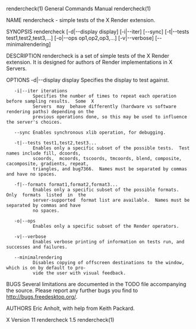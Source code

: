 rendercheck(1)                          General Commands Manual                         rendercheck(1)

NAME
       rendercheck - simple tests of the X Render extension.

SYNOPSIS
       rendercheck [-d|--display display] [-i|--iter] [--sync] [-t|--tests test1,test2,test3,...] [-o|--ops op1,op2,op3,...]
       [-v|--verbose] [--minimalrendering]

DESCRIPTION
       rendercheck  is a set of simple tests of the X Render extension.  It is designed for authors of
       Render implementations in X Servers.

OPTIONS
       -d|--display display
              Specifies the display to test against.

       -i|--iter iterations
              Specifies the number of times to repeat each operation before sampling results.  Some  X
              Servers  may  behave differently (hardware vs software rendering paths) depending on the
              previous operations done, so this may be used to influence the server's choices.

       --sync Enables synchronous xlib operation, for debugging.

       -t|--tests test1,test2,test3...
              Enables only a specific subset of the possible tests.  Test names include fill, dcoords,
              scoords,  mcoords, tscoords, tmcoords, blend, composite, cacomposite, gradients, repeat,
              triangles, and bug7366.  Names must be separated by commas and have no spaces.

       -f|--formats format1,format2,format3...
              Enables only a specific subset of the possible formats.   Only  formats  listed  in  the
              server-supported  format list are available.  Names must be separated by commas and have
              no spaces.

       -o|--ops
              Enables only a specific subset of the Render operators.

       -v|--verbose
              Enables verbose printing of information on tests run, and successes and failures.

       --minimalrendering
              Disables copying of offscreen destinations to the window, which is on by default to pro‐
              vide the user with visual feedback.

BUGS
       Several limitations are documented in the TODO file accompanying the source.  Please report any
       further bugs you find to http://bugs.freedesktop.org/.

AUTHORS
       Eric Anholt, with help from Keith Packard.

X Version 11                                rendercheck 1.5                             rendercheck(1)
